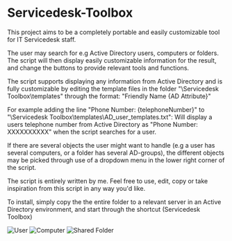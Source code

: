 # Servicedesk-Toolbox

This project aims to be a completely portable and easily customizable tool for IT Servicedesk staff.

The user may search for e.g Active Directory users, computers or folders.
The script will then display easily customizable information for the result, and change the buttons to provide relevant tools and functions.


The script supports displaying any information from Active Directory and is fully customizable by editing the template files in the folder "\Servicedesk Toolbox\templates\" through the format: "Friendly Name {AD Attribute}"

For example adding the line "Phone Number: {telephoneNumber}" to "\Servicedesk Toolbox\templates\AD_user_templates.txt":
Will display a users telephone number from Active Directory as "Phone Number: XXXXXXXXXX" when the script searches for a user.


If there are several objects the user might want to handle (e.g a user has several computers, or a folder has several AD-groups), the different objects may be picked through use of a dropdown menu in the lower right corner of the script.


The script is entirely written by me.
Feel free to use, edit, copy or take inspiration from this script in any way you'd like.


To install, simply copy the the entire folder to a relevant server in an Active Directory environment, and start through the shortcut (Servicedesk Toolbox)


![User](https://user-images.githubusercontent.com/91835664/135761939-d5771494-e8a0-4674-85c1-773ae3e584ee.PNG)
![Computer](https://user-images.githubusercontent.com/91835664/135762523-cac4e021-e5c0-469c-bb17-6f3a4ba06c53.PNG)
![Shared Folder](https://user-images.githubusercontent.com/91835664/135763001-0704bf85-3a24-472a-b50a-bb30412c7114.PNG)
